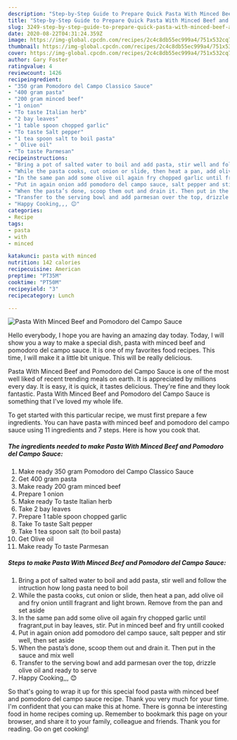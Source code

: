 ```yaml
---
description: "Step-by-Step Guide to Prepare Quick Pasta With Minced Beef and Pomodoro del Campo Sauce"
title: "Step-by-Step Guide to Prepare Quick Pasta With Minced Beef and Pomodoro del Campo Sauce"
slug: 3249-step-by-step-guide-to-prepare-quick-pasta-with-minced-beef-and-pomodoro-del-campo-sauce
date: 2020-08-22T04:31:24.359Z
image: https://img-global.cpcdn.com/recipes/2c4c8db55ec999a4/751x532cq70/pasta-with-minced-beef-and-pomodoro-del-campo-sauce-recipe-main-photo.jpg
thumbnail: https://img-global.cpcdn.com/recipes/2c4c8db55ec999a4/751x532cq70/pasta-with-minced-beef-and-pomodoro-del-campo-sauce-recipe-main-photo.jpg
cover: https://img-global.cpcdn.com/recipes/2c4c8db55ec999a4/751x532cq70/pasta-with-minced-beef-and-pomodoro-del-campo-sauce-recipe-main-photo.jpg
author: Gary Foster
ratingvalue: 4
reviewcount: 1426
recipeingredient:
- "350 gram Pomodoro del Campo Classico Sauce"
- "400 gram pasta"
- "200 gram minced beef"
- "1 onion"
- "To taste Italian herb"
- "2 bay leaves"
- "1 table spoon chopped garlic"
- "To taste Salt pepper"
- "1 tea spoon salt to boil pasta"
- " Olive oil"
- "To taste Parmesan"
recipeinstructions:
- "Bring a pot of salted water to boil and add pasta, stir well and follow the intruction how long pasta need to boil"
- "While the pasta cooks, cut onion or slide, then heat a pan, add olive oil and fry onion untill fragrant and light brown. Remove from the pan and set aside"
- "In the same pan add some olive oil again fry chopped garlic until fragrant,put in bay leaves, stir. Put in minced beef and fry untill cooked"
- "Put in again onion add pomodoro del campo sauce, salt pepper and stir well, then set aside"
- "When the pasta’s done, scoop them out and drain it. Then put in the sauce and mix well"
- "Transfer to the serving bowl and add parmesan over the top, drizzle olive oil and ready to serve"
- "Happy Cooking,,, 😊"
categories:
- Recipe
tags:
- pasta
- with
- minced

katakunci: pasta with minced 
nutrition: 142 calories
recipecuisine: American
preptime: "PT35M"
cooktime: "PT50M"
recipeyield: "3"
recipecategory: Lunch

---
```



![Pasta With Minced Beef and Pomodoro del Campo Sauce](https://img-global.cpcdn.com/recipes/2c4c8db55ec999a4/751x532cq70/pasta-with-minced-beef-and-pomodoro-del-campo-sauce-recipe-main-photo.jpg)

Hello everybody, I hope you are having an amazing day today. Today, I will show you a way to make a special dish, pasta with minced beef and pomodoro del campo sauce. It is one of my favorites food recipes. This time, I will make it a little bit unique. This will be really delicious.

Pasta With Minced Beef and Pomodoro del Campo Sauce is one of the most well liked of recent trending meals on earth. It is appreciated by millions every day. It is easy, it is quick, it tastes delicious. They're fine and they look fantastic. Pasta With Minced Beef and Pomodoro del Campo Sauce is something that I've loved my whole life.




To get started with this particular recipe, we must first prepare a few ingredients. You can have pasta with minced beef and pomodoro del campo sauce using 11 ingredients and 7 steps. Here is how you cook that.

<!--inarticleads1-->

##### The ingredients needed to make Pasta With Minced Beef and Pomodoro del Campo Sauce:

1. Make ready 350 gram Pomodoro del Campo Classico Sauce
1. Get 400 gram pasta
1. Make ready 200 gram minced beef
1. Prepare 1 onion
1. Make ready To taste Italian herb
1. Take 2 bay leaves
1. Prepare 1 table spoon chopped garlic
1. Take To taste Salt pepper
1. Take 1 tea spoon salt (to boil pasta)
1. Get  Olive oil
1. Make ready To taste Parmesan




<!--inarticleads2-->

##### Steps to make Pasta With Minced Beef and Pomodoro del Campo Sauce:

1. Bring a pot of salted water to boil and add pasta, stir well and follow the intruction how long pasta need to boil
1. While the pasta cooks, cut onion or slide, then heat a pan, add olive oil and fry onion untill fragrant and light brown. Remove from the pan and set aside
1. In the same pan add some olive oil again fry chopped garlic until fragrant,put in bay leaves, stir. Put in minced beef and fry untill cooked
1. Put in again onion add pomodoro del campo sauce, salt pepper and stir well, then set aside
1. When the pasta’s done, scoop them out and drain it. Then put in the sauce and mix well
1. Transfer to the serving bowl and add parmesan over the top, drizzle olive oil and ready to serve
1. Happy Cooking,,, 😊




So that's going to wrap it up for this special food pasta with minced beef and pomodoro del campo sauce recipe. Thank you very much for your time. I'm confident that you can make this at home. There is gonna be interesting food in home recipes coming up. Remember to bookmark this page on your browser, and share it to your family, colleague and friends. Thank you for reading. Go on get cooking!
